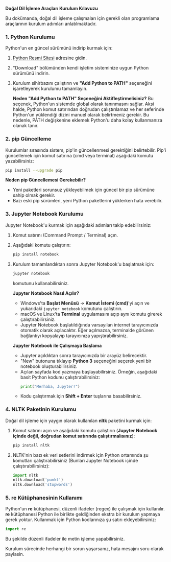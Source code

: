 **Doğal Dil İşleme Araçları Kurulum Kılavuzu**

Bu dokümanda, doğal dil işleme çalışmaları için gerekli olan programlama araçlarının kurulum adımları anlatılmaktadır.

### 1. Python Kurulumu

Python'un en güncel sürümünü indirip kurmak için:

1. [Python Resmi Sitesi](https://www.python.org/downloads/) adresine gidin.
2. "Download" bölümünden kendi işletim sisteminize uygun Python sürümünü indirin.
3. Kurulum sihirbazını çalıştırın ve **"Add Python to PATH"** seçeneğini işaretleyerek kurulumu tamamlayın.

   **Neden "Add Python to PATH" Seçeneğini Aktifleştirmelisiniz?**
   Bu seçenek, Python'un sistemde global olarak tanınmasını sağlar. Aksi halde, Python komut satırından doğrudan çalıştırılamaz ve her seferinde Python'un yüklendiği dizini manuel olarak belirtmeniz gerekir. Bu nedenle, PATH değişkenine eklemek Python'u daha kolay kullanmanıza olanak tanır.

### 2. pip Güncelleme

Kurulumlar sırasında sistem, pip'in güncellenmesi gerektiğini belirtebilir. Pip'i güncellemek için komut satırına (cmd veya terminal) aşağıdaki komutu yazabilirsiniz:

```sh
pip install --upgrade pip
```

   **Neden pip Güncellemesi Gerekebilir?**
   - Yeni paketleri sorunsuz yükleyebilmek için güncel bir pip sürümüne sahip olmak gerekir.
   - Bazı eski pip sürümleri, yeni Python paketlerini yüklerken hata verebilir.

### 3. Jupyter Notebook Kurulumu

Jupyter Notebook'u kurmak için aşağıdaki adımları takip edebilirsiniz:

1. Komut satırını (Command Prompt / Terminal) açın.
2. Aşağıdaki komutu çalıştırın:
   ```sh
   pip install notebook
   ```
3. Kurulum tamamlandıktan sonra Jupyter Notebook'u başlatmak için:
   ```sh
   jupyter notebook
   ```
   komutunu kullanabilirsiniz.

   **Jupyter Notebook Nasıl Açılır?**
   - Windows'ta **Başlat Menüsü** → **Komut İstemi (cmd)**'yi açın ve yukarıdaki `jupyter notebook` komutunu çalıştırın.
   - macOS ve Linux'ta **Terminal** uygulamasını açıp aynı komutu girerek çalıştırabilirsiniz.
   - Jupyter Notebook başlatıldığında varsayılan internet tarayıcınızda otomatik olarak açılacaktır. Eğer açılmazsa, terminalde görünen bağlantıyı kopyalayıp tarayıcınıza yapıştırabilirsiniz.

   **Jupyter Notebook ile Çalışmaya Başlama**
   - Jupyter açıldıktan sonra tarayıcınızda bir arayüz belirecektir.
   - "New" butonuna tıklayıp **Python 3** seçeneğini seçerek yeni bir notebook oluşturabilirsiniz.
   - Açılan sayfada kod yazmaya başlayabilirsiniz. Örneğin, aşağıdaki basit Python kodunu çalıştırabilirsiniz:
     ```python
     print("Merhaba, Jupyter!")
     ```
   - Kodu çalıştırmak için **Shift + Enter** tuşlarına basabilirsiniz.

### 4. NLTK Paketinin Kurulumu

Doğal dil işleme için yaygın olarak kullanılan **nltk** paketini kurmak için:

1. Komut satırını açın ve aşağıdaki komutu çalıştırın (**Jupyter Notebook içinde değil, doğrudan komut satırında çalıştırmalısınız**):
   ```sh
   pip install nltk
   ```
2. NLTK'nin bazı ek veri setlerini indirmek için Python ortamında şu komutları çalıştırabilirsiniz (Bunları Jupyter Notebook içinde çalıştırabilirsiniz):
   ```python
   import nltk
   nltk.download('punkt')
   nltk.download('stopwords')
   ```

### 5. **re** Kütüphanesinin Kullanımı

Python'un **re** kütüphanesi, düzenli ifadeler (regex) ile çalışmak için kullanılır. **re** kütüphanesi Python ile birlikte geldiğinden ekstra bir kurulum yapmaya gerek yoktur. Kullanmak için Python kodlarınıza şu satırı ekleyebilirsiniz:

```python
import re
```

Bu şekilde düzenli ifadeler ile metin işleme yapabilirsiniz.

Kurulum sürecinde herhangi bir sorun yaşarsanız, hata mesajını soru olarak paylasin.


